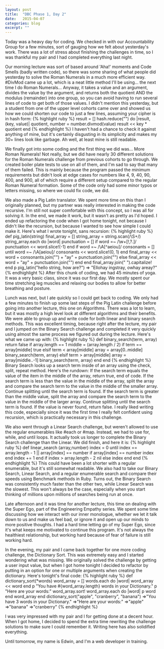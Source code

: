 ```yaml
---
layout: post
title:  "DBC Phase 1, Day 2"
date:   2015-04-07
categories: blog
excerpt: ""
---
```


Today was a heavy day for coding. We checked in with our Accountability Group for a few minutes, sort of gauging how we felt about yesterday's work. There was a lot of stress about finishing the challenges in time, so I was thankful my pair and I had completed everything last night.

Our morning lecture was sort of based around 'Aha!' moments and Code Smells (badly written code), so there was some sharing of what people did yesterday to solve the Roman Numerals in a much more efficient way. #DivMod came up a lot, which is a neat little method I'll be using... the next time I do Roman Numerals... Anyway, it takes a value and an argument, divides the value by the argument, and returns both the quotient AND the modulus (remainder) into one group, so you can avoid having to run several lines of code to get both of those values. I didn't mention this yesterday, but a student from one of the upper level cohorts came over and showed us how we could shorten our code to just a few lines, assuming your cipher is in hash form:
{% highlight ruby %}
  result = []
  hash.reduce("") do |result, (key, value)|
    quotient, number = number.divmod(value)
    result << key * quotient
  end
{% endhighlight %}
I haven't had a chance to check it against anything of mine, but it's certainly disgusting in its simplicity and makes my 30+ lines look like garbage. Ah well, at least mine is still readable.

We finally got into some coding and the first thing we did was... More Roman Numerals! Not really, but we did have nearly 30 different solutions for the Roman Numerals challenge from previous cohorts to go through. We created boiler plate tests to use on all of them, and I'm sad to say that many of them failed. This is mainly because the program passed the minimum requirements but didn't look at edge cases for numbers like 4, 9, 40, 90, 400, and 900, all of which require a different setup compared to the regular Roman Numeral formation. Some of the code only had some minor typos or letters missing, so where we could fix code, we did.

We also made a Pig Latin translator. We spent more time on this than I originally planned, but my partner was really interested in making the code recursive. I'm still not super comfortable with this concept, so I was all for solving it. In the end, we made it work, but it wasn't as pretty as I'd hoped. I ended up refactoring the code when I got home tonight, not because I didn't like the recursion, but because I wanted to see how simple I could make it. Here's what I wrote tonight, sans recursion:
{% highlight ruby %}
def pig_latin(string)
  final_array = []
  string_array = string.scan(/\S+/)
  string_array.each do |word|
    punctuation = []
    if word =~ /\w+[!,?.]/
      punctuation << word.slice!(-1)
    end
    if word =~ /\A[^aeiou]/
      consonants = []
      until word =~ /\A[aeiou]/
        consonants << word.slice!(0, 1)
      end
      final_array << word + consonants.join("") + "ay" + punctuation.join("")
    else
      final_array << word + "ay" + punctuation.join("")
    end
  end
  final_array.join(" ").capitalize!
end
p pig_latin("hello string, how are?")
=> "Ellohay ingstray, owhay areay?"
{% endhighlight %}
After this chunk of coding, we had 45 minutes of yoga. It was a very basic class, since it was our first day. We mostly spent our time stretching leg muscles and relaxing our bodies to allow for better breathing and posture.

Lunch was next, but I ate quickly so I could get back to coding. We only had a few minutes to finish up some last steps of the Pig Latin challenge before going into another lecture, this one on Algorithms. There was a lot to learn, but it was mostly a high level look at different algorithms and their benefits. We were able to group up and write code for both linear and binary search methods. This was excellent timing, because right after the lecture, my pair and I jumped on the Binary Search challenge and completed it very quickly using almost the same process we figured out during the lecture. Here's what we came up with:
{% highlight ruby %}
def binary_search(term, array)
  return false if array.length == 1
  middle = (array.length / 2)
  if term == array[middle]
    true
  elsif term < array[middle]
    array = array[0..middle]
    binary_search(term, array)
  elsif term > array[middle]
    array = array[middle..-1]
    binary_search(term, array)
  end
end
{% endhighlight %}
Binary Search looks up a search term inside of an array using the check, split, repeat method. Here's the rundown: If the search term equals the value of the item in the middle of the array, return true, end of code. If the search term is less than the value in the middle of the array, split the array and compare the search term to the value in the middle of the smaller array. Continue splitting until the search term is found. If the search term is greater than the middle value, split the array and compare the search term to the value in the middle of the larger array. Continue splitting until the search term is found. If the value is never found, return false. I really liked writing this code, especially since it was the first time I really felt confident using recursion, which is practically necessary in this challenge.

We also went through a Linear Search challenge, but weren't allowed to use the regular enumerables like #each or #map. Instead, we had to use for, while, and until loops. It actually took us longer to complete the Binary Search challenge than the Linear. We did finish, and here it is:
{% highlight ruby %}
def linear_search (array,number)
  index = 0
  until index == array.length - 1 || array[index] == number
    if array[index] == number
      index
    end
    index += 1
  end
  if index > array.length - 2
    nil
  else
   index
 end
end
{% endhighlight %}
This could have been a lot shorter with a regular enumerable, but it's still somewhat readable. We also had to take our Binary Search, Linear Search, and a regular enumerable search and compare their speeds using Benchmark methods in Ruby. Turns out, the Binary Search was consistently much faster than the other two, while Linear Search was the slowest. This won't always be the case, especially when you start thinking of millions upon millions of searches being run at once.

Late afternoon and it was time for another lecture, this time on dealing with the Super Ego, part of the Engineering Empathy series. We spent some time discussing how we interact with our inner monologue, whether we let it talk down to us and make us feel bad, or ignore it and open up our minds to more positive thoughts. I had a hard time letting go of my Super Ego, since it's what keeps me motivated to continue this program. It's not always the healthiest relationship, but working hard because of fear of failure is still working hard.

In the evening, my pair and I came back together for one more coding challenge, the Dictionary Sort. This was extremely easy and I started wondering what was missing. We originally solved the challenge by getting a user input value, but when I got home tonight I decided to refactor by putting in an option for one or multiple arguments when creating the dictionary. Here's tonight's final code:
{% highlight ruby %}
def dictionary_sort(*words)
  word_array = []
  words.each do |word|
    word_array << word
  end
  p "You have #{word_array.length} words in your Dictionary."
  p "Here are your words:"
  word_array.sort!
  word_array.each do |word|
    p word
  end
  word_array
end
dictionary_sort("apple", "cranberry", "banana")
=>"You have 3 words in your Dictionary."
=>"Here are your words:"
=>"apple"
=>"banana"
=>"cranberry"
{% endhighlight %}

I was very impressed with my pair and I for getting done at a decent hour. When I got home, I decided to spend the extra time rewriting the challenge solutions to make sure I could remember it. Writing here has also solidified everything.

Until tomorrow, my name is Edwin, and I'm a web developer in training.